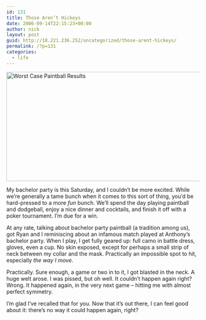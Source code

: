 ```yaml
---
id: 131
title: Those Aren’t Hickeys
date: 2006-09-14T22:15:23+00:00
author: nick
layout: post
guid: http://18.221.236.252/uncategorized/those-arent-hickeys/
permalink: /?p=131
categories:
  - life
---
```

<a data-flickr-embed="true" data-header="true" data-footer="true" href="https://www.flickr.com/photos/tcob/243578665/" title="Worst Case Paintball Results"><img loading="lazy" src="https://farm1.staticflickr.com/94/243578665_57d544d4cb_o.jpg" width="632" height="285" alt="Worst Case Paintball Results" /></a>

My bachelor party is this Saturday, and I couldn&#8217;t be more excited. While we&#8217;re generally a tame bunch when it comes to this sort of thing, you&#8217;d be hard-pressed to a more _fun_ bunch. We&#8217;ll spend the day playing paintball and dodgeball, enjoy a nice dinner and cocktails, and finish it off with a poker tournament. I&#8217;m due for a win.

At any rate, talking about bachelor party paintball (a tradition among us), got Ryan and I reminiscing about an infamous match played at Anthony&#8217;s bachelor party. When I play, I get fully geared up: full camo in battle dress, gloves, even a cup. No skin exposed, except for perhaps a small strip of neck between my collar and the mask. Practically an impossible spot to hit, especially _the way I move_.

Practically. Sure enough, a game or two in to it, I got blasted in the neck. A huge welt arose. I was pissed, but oh well. It couldn&#8217;t happen again right? Wrong. It happened again, in the very next game &#8211; hitting me with almost perfect symmetry.

I&#8217;m glad I&#8217;ve recalled that for you. Now that it&#8217;s out there, I can feel good about it: there&#8217;s no way it could happen again, right?